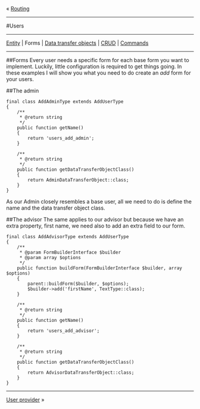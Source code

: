 « [Routing](routing.md)
***
#Users
***
[Entity](users_entity.md) | Forms | [Data transfer objects](users_dto.md) | [CRUD](users_crud.md) | [Commands](users_commands.md)
***
##Forms
Every user needs a specific form for each base form you want to implement. Luckily, little configuration is required to get things going. In these examples I will show you what you need to do create an _add_ form for your users.

##The admin
```
final class AddAdminType extends AddUserType
{
    /**
     * @return string
     */
    public function getName()
    {
        return 'users_add_admin';
    }

    /**
     * @return string
     */
    public function getDataTransferObjectClass()
    {
        return AdminDataTransferObject::class;
    }
}
```

As our Admin closely resembles a base user, all we need to do is define the name and the data transfer object class.

##The advisor
The same applies to our advisor but because we have an extra property, first name, we need also to add an extra field to our form.

```
final class AddAdvisorType extends AddUserType
{
    /**
     * @param FormBuilderInterface $builder
     * @param array $options
     */
    public function buildForm(FormBuilderInterface $builder, array $options)
    {
        parent::buildForm($builder, $options);
        $builder->add('firstName', TextType::class);
    }

    /**
     * @return string
     */
    public function getName()
    {
        return 'users_add_advisor';
    }

    /**
     * @return string
     */
    public function getDataTransferObjectClass()
    {
        return AdvisorDataTransferObject::class;
    }
}
```
***
[User provider](user_provider.md) »